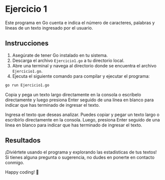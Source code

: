 # Ejercicio 1

Este programa en Go cuenta e indica el número de caracteres, palabras y líneas de un texto ingresado por el usuario.

## Instrucciones

1. Asegúrate de tener Go instalado en tu sistema.
2. Descarga el archivo `Ejercicio1.go` a tu directorio local.
3. Abre una terminal y navega al directorio donde se encuentra el archivo `Ejercicio1.go`.
4. Ejecuta el siguiente comando para compilar y ejecutar el programa:

```bash
go run Ejercicio1.go
```
Copia y pega un texto largo directamente en la consola o escríbelo directamente y luego presiona Enter seguido de una línea en blanco para indicar que has terminado de ingresar el texto.

Ingresa el texto que deseas analizar. Puedes copiar y pegar un texto largo o escribirlo directamente en la consola. Luego, presiona Enter seguido de una línea en blanco para indicar que has terminado de ingresar el texto.

## Resultados


¡Diviértete usando el programa y explorando las estadísticas de tus textos! Si tienes alguna pregunta o sugerencia, no dudes en ponerte en contacto conmigo.

Happy coding! 🚀

